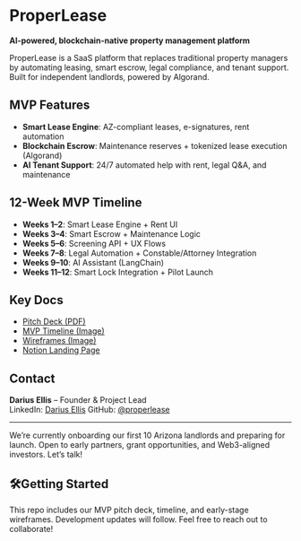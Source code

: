 # ProperLease
**AI-powered, blockchain-native property management platform**

ProperLease is a SaaS platform that replaces traditional property managers by automating leasing, smart escrow, legal compliance, and tenant support. Built for independent landlords, powered by Algorand.

## MVP Features
- **Smart Lease Engine**: AZ-compliant leases, e-signatures, rent automation
- **Blockchain Escrow**: Maintenance reserves + tokenized lease execution (Algorand)
- **AI Tenant Support**: 24/7 automated help with rent, legal Q&A, and maintenance

## 12-Week MVP Timeline
- **Weeks 1–2**: Smart Lease Engine + Rent UI  
- **Weeks 3–4**: Smart Escrow + Maintenance Logic  
- **Weeks 5–6**: Screening API + UX Flows  
- **Weeks 7–8**: Legal Automation + Constable/Attorney Integration  
- **Weeks 9–10**: AI Assistant (LangChain)  
- **Weeks 11–12**: Smart Lock Integration + Pilot Launch

## Key Docs
- [Pitch Deck (PDF)](https://drive.google.com/file/d/1IHdmEiy2eH-Z6Hj4WRhls5p_Spfti0Fh/view)
- [MVP Timeline (Image)](https://drive.google.com/file/d/1EzW0ow9nyBPeC44sM8N6x33QIqzGZYGm/view?usp=sharing)
- [Wireframes (Image)](https://drive.google.com/file/d/1Mi8MAPwU0b0GEqpAkPWFRk_3bPdA5FpN/view?usp=drive_link)
- [Notion Landing Page](https://www.notion.so/ProperLease-io-229706f99cf480d09d5bf045bf9e4ee2?source=copy_link)

## Contact
**Darius Ellis** – Founder & Project Lead  
LinkedIn: [Darius Ellis](https://www.linkedin.com/in/dariusellis)
GitHub: [@properlease](https://github.com/properlease)

---

We’re currently onboarding our first 10 Arizona landlords and preparing for launch. Open to early partners, grant opportunities, and Web3-aligned investors. Let’s talk!

## 🛠Getting Started
This repo includes our MVP pitch deck, timeline, and early-stage wireframes. Development updates will follow. Feel free to reach out to collaborate!
